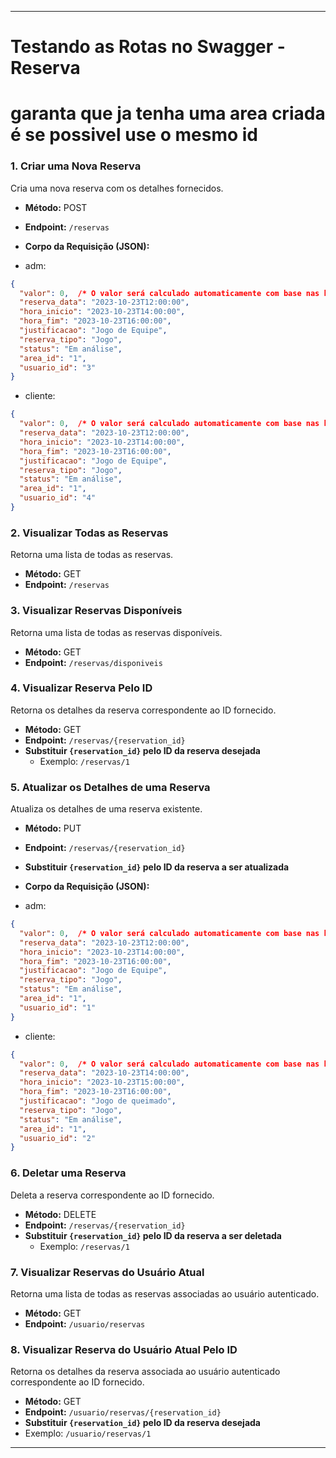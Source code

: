 
---

# Testando as Rotas no Swagger - Reserva 

# garanta que ja tenha uma area criada é se possivel use o mesmo id

### 1. Criar uma Nova Reserva
Cria uma nova reserva com os detalhes fornecidos.

- **Método:** POST
- **Endpoint:** `/reservas`
- **Corpo da Requisição (JSON):** 

- adm:
```json
{
  "valor": 0,  /* O valor será calculado automaticamente com base nas horas de início e fim é necessario colocar um valor fake */
  "reserva_data": "2023-10-23T12:00:00",
  "hora_inicio": "2023-10-23T14:00:00",
  "hora_fim": "2023-10-23T16:00:00",
  "justificacao": "Jogo de Equipe",
  "reserva_tipo": "Jogo",
  "status": "Em análise",
  "area_id": "1",
  "usuario_id": "3"
}
```
- cliente:
```json
{
  "valor": 0,  /* O valor será calculado automaticamente com base nas horas de início e fim é necessario colocar um valor fake */
  "reserva_data": "2023-10-23T12:00:00",
  "hora_inicio": "2023-10-23T14:00:00",
  "hora_fim": "2023-10-23T16:00:00",
  "justificacao": "Jogo de Equipe",
  "reserva_tipo": "Jogo",
  "status": "Em análise",
  "area_id": "1",
  "usuario_id": "4"
}
```

### 2. Visualizar Todas as Reservas
Retorna uma lista de todas as reservas.

- **Método:** GET
- **Endpoint:** `/reservas`

### 3. Visualizar Reservas Disponíveis
Retorna uma lista de todas as reservas disponíveis.

- **Método:** GET
- **Endpoint:** `/reservas/disponiveis`

### 4. Visualizar Reserva Pelo ID
Retorna os detalhes da reserva correspondente ao ID fornecido.

- **Método:** GET
- **Endpoint:** `/reservas/{reservation_id}`
- **Substituir `{reservation_id}` pelo ID da reserva desejada**
  - Exemplo: `/reservas/1`

### 5. Atualizar os Detalhes de uma Reserva
Atualiza os detalhes de uma reserva existente.

- **Método:** PUT
- **Endpoint:** `/reservas/{reservation_id}`
- **Substituir `{reservation_id}` pelo ID da reserva a ser atualizada**
- **Corpo da Requisição (JSON):** 

- adm:
```json
{
  "valor": 0,  /* O valor será calculado automaticamente com base nas horas de início e fim é necessario colocar um valor fake */
  "reserva_data": "2023-10-23T12:00:00",
  "hora_inicio": "2023-10-23T14:00:00",
  "hora_fim": "2023-10-23T16:00:00",
  "justificacao": "Jogo de Equipe",
  "reserva_tipo": "Jogo",
  "status": "Em análise",
  "area_id": "1",
  "usuario_id": "1"
}
```

- cliente:
```json
{
  "valor": 0,  /* O valor será calculado automaticamente com base nas horas de início e fim é necessario colocar um valor fake */
  "reserva_data": "2023-10-23T14:00:00",
  "hora_inicio": "2023-10-23T15:00:00",
  "hora_fim": "2023-10-23T16:00:00",
  "justificacao": "Jogo de queimado",
  "reserva_tipo": "Jogo",
  "status": "Em análise",
  "area_id": "1",
  "usuario_id": "2"
}
```

### 6. Deletar uma Reserva
Deleta a reserva correspondente ao ID fornecido.

- **Método:** DELETE
- **Endpoint:** `/reservas/{reservation_id}`
- **Substituir `{reservation_id}` pelo ID da reserva a ser deletada**
  - Exemplo: `/reservas/1`

### 7. Visualizar Reservas do Usuário Atual
Retorna uma lista de todas as reservas associadas ao usuário autenticado.

- **Método:** GET
- **Endpoint:** `/usuario/reservas`

### 8. Visualizar Reserva do Usuário Atual Pelo ID
Retorna os detalhes da reserva associada ao usuário autenticado correspondente ao ID fornecido.

- **Método:** GET
- **Endpoint:** `/usuario/reservas/{reservation_id}`
- **Substituir `{reservation_id}` pelo ID da reserva desejada**
- Exemplo: `/usuario/reservas/1`

---
